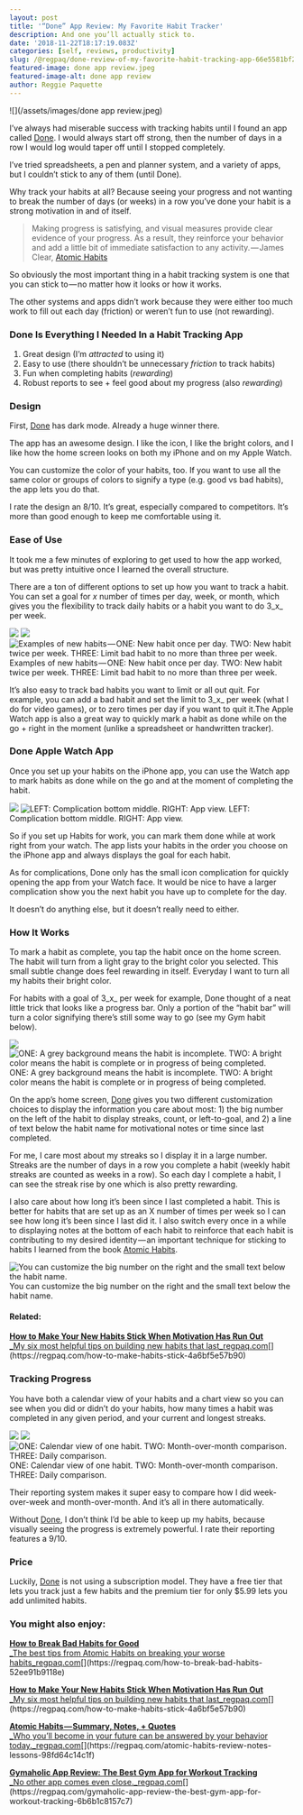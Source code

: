 ```yaml
---
layout: post
title: '“Done” App Review: My Favorite Habit Tracker'
description: And one you’ll actually stick to.
date: '2018-11-22T18:17:19.083Z'
categories: [self, reviews, productivity]
slug: /@regpaq/done-review-of-my-favorite-habit-tracking-app-66e5581bf237
featured-image: done app review.jpeg
featured-image-alt: done app review
author: Reggie Paquette
---
```


![](/assets/images/done app review.jpeg)

I’ve always had miserable success with tracking habits until I found an app called [Done](https://itunes.apple.com/us/app/done-a-simple-habit-tracker/id1103961876?mt=8). I would always start off strong, then the number of days in a row I would log would taper off until I stopped completely.

I’ve tried spreadsheets, a pen and planner system, and a variety of apps, but I couldn’t stick to any of them (until Done).

Why track your habits at all? Because seeing your progress and not wanting to break the number of days (or weeks) in a row you’ve done your habit is a strong motivation in and of itself.

> Making progress is satisfying, and visual measures provide clear evidence of your progress. As a result, they reinforce your behavior and add a little bit of immediate satisfaction to any activity. — James Clear, [Atomic Habits](https://regpaq.com/atomic-habits-review-notes-lessons-98fd64c14c1f)

So obviously the most important thing in a habit tracking system is one that you can stick to — no matter how it looks or how it works.

The other systems and apps didn’t work because they were either too much work to fill out each day (friction) or weren’t fun to use (not rewarding).

### Done Is Everything I Needed In a Habit Tracking App

1.  Great design (I’m _attracted_ to using it)
2.  Easy to use (there shouldn’t be unnecessary _friction_ to track habits)
3.  Fun when completing habits (_rewarding_)
4.  Robust reports to see + feel good about my progress (also _rewarding_)

### Design

First, [Done](https://itunes.apple.com/us/app/done-a-simple-habit-tracker/id1103961876?mt=8) has dark mode. Already a huge winner there.

The app has an awesome design. I like the icon, I like the bright colors, and I like how the home screen looks on both my iPhone and on my Apple Watch.

You can customize the color of your habits, too. If you want to use all the same color or groups of colors to signify a type (e.g. good vs bad habits), the app lets you do that.

I rate the design an 8/10. It’s great, especially compared to competitors. It’s more than good enough to keep me comfortable using it.

### Ease of Use

It took me a few minutes of exploring to get used to how the app worked, but was pretty intuitive once I learned the overall structure.

There are a ton of different options to set up how you want to track a habit. You can set a goal for _x_ number of times per day, week, or month, which gives you the flexibility to track daily habits or a habit you want to do 3_x_ per week.

![](https://cdn-images-1.medium.com/max/400/1*mU560bLCUN7VaLc32uOI_g@2x.jpeg)
![](https://cdn-images-1.medium.com/max/400/1*VsbBT3RPHFrXZgP9gY7z0g@2x.jpeg)
![Examples of new habits — ONE: New habit once per day. TWO: New habit twice per week. THREE: Limit bad habit to no more than three per week.](https://cdn-images-1.medium.com/max/400/1*9xkdgcxy478joWO0O6zs5Q@2x.jpeg)
Examples of new habits — ONE: New habit once per day. TWO: New habit twice per week. THREE: Limit bad habit to no more than three per week.

It’s also easy to track bad habits you want to limit or all out quit. For example, you can add a bad habit and set the limit to 3_x_ per week (what I do for video games), or to zero times per day if you want to quit it.The Apple Watch app is also a great way to quickly mark a habit as done while on the go + right in the moment (unlike a spreadsheet or handwritten tracker).

### Done Apple Watch App

Once you set up your habits on the iPhone app, you can use the Watch app to mark habits as done while on the go and at the moment of completing the habit.

![](https://cdn-images-1.medium.com/max/600/1*ub1aw_kStWQqvP1NJI8MkA.jpeg)
![LEFT: Complication bottom middle. RIGHT: App view.](https://cdn-images-1.medium.com/max/600/1*_pO48mveEc6QYZHZ0HW7kg.jpeg)
LEFT: Complication bottom middle. RIGHT: App view.

So if you set up Habits for work, you can mark them done while at work right from your watch. The app lists your habits in the order you choose on the iPhone app and always displays the goal for each habit.

As for complications, Done only has the small icon complication for quickly opening the app from your Watch face. It would be nice to have a larger complication show you the next habit you have up to complete for the day.

It doesn’t do anything else, but it doesn’t really need to either.

### How It Works

To mark a habit as complete, you tap the habit once on the home screen. The habit will turn from a light gray to the bright color you selected. This small subtle change does feel rewarding in itself. Everyday I want to turn all my habits their bright color.

For habits with a goal of 3_x_ per week for example, Done thought of a neat little trick that looks like a progress bar. Only a portion of the “habit bar” will turn a color signifying there’s still some way to go (see my Gym habit below).

![](https://cdn-images-1.medium.com/max/600/1*whtK5-MRVgqFTo3EMvDnww@2x.jpeg)
![ONE: A grey background means the habit is incomplete. TWO: A bright color means the habit is complete or in progress of being completed.](https://cdn-images-1.medium.com/max/600/1*ky_FZsdiI7S8vfeXvXlAAg@2x.jpeg)
ONE: A grey background means the habit is incomplete. TWO: A bright color means the habit is complete or in progress of being completed.

On the app’s home screen, [Done](https://itunes.apple.com/us/app/done-a-simple-habit-tracker/id1103961876?mt=8) gives you two different customization choices to display the information you care about most: 1) the big number on the left of the habit to display streaks, count, or left-to-goal, and 2) a line of text below the habit name for motivational notes or time since last completed.

For me, I care most about my streaks so I display it in a large number. Streaks are the number of days in a row you complete a habit (weekly habit streaks are counted as weeks in a row). So each day I complete a habit, I can see the streak rise by one which is also pretty rewarding.

I also care about how long it’s been since I last completed a habit. This is better for habits that are set up as an X number of times per week so I can see how long it’s been since I last did it. I also switch every once in a while to displaying notes at the bottom of each habit to reinforce that each habit is contributing to my desired identity — an important technique for sticking to habits I learned from the book [Atomic Habits](https://regpaq.com/atomic-habits-review-notes-lessons-98fd64c14c1f).

![You can customize the big number on the right and the small text below the habit name.](https://cdn-images-1.medium.com/max/1200/1*SZC666I9ct8ckLEjqmv59g@2x.jpeg)
You can customize the big number on the right and the small text below the habit name.

#### Related:

[**How to Make Your New Habits Stick When Motivation Has Run Out**  
_My six most helpful tips on building new habits that last_regpaq.com](https://regpaq.com/how-to-make-habits-stick-4a6bf5e57b90 "https://regpaq.com/how-to-make-habits-stick-4a6bf5e57b90")[](https://regpaq.com/how-to-make-habits-stick-4a6bf5e57b90)

### Tracking Progress

You have both a calendar view of your habits and a chart view so you can see when you did or didn’t do your habits, how many times a habit was completed in any given period, and your current and longest streaks.

![](https://cdn-images-1.medium.com/max/400/1*woSQSzpquBinYxy-FXygZw@2x.jpeg)
![](https://cdn-images-1.medium.com/max/400/1*jMk1wdPOdjJI-LvpLnf7lA@2x.jpeg)
![ONE: Calendar view of one habit. TWO: Month-over-month comparison. THREE: Daily comparison.](https://cdn-images-1.medium.com/max/400/1*rvnG2bHY-vaZNDMK2iwSaA@2x.jpeg)
ONE: Calendar view of one habit. TWO: Month-over-month comparison. THREE: Daily comparison.

Their reporting system makes it super easy to compare how I did week-over-week and month-over-month. And it’s all in there automatically.

Without [Done](https://itunes.apple.com/us/app/done-a-simple-habit-tracker/id1103961876?mt=8), I don’t think I’d be able to keep up my habits, because visually seeing the progress is extremely powerful. I rate their reporting features a 9/10.

### Price

Luckily, [Done](https://itunes.apple.com/us/app/done-a-simple-habit-tracker/id1103961876?mt=8) is not using a subscription model. They have a free tier that lets you track just a few habits and the premium tier for only $5.99 lets you add unlimited habits.

### You might also enjoy:

[**How to Break Bad Habits for Good**  
_The best tips from Atomic Habits on breaking your worse habits_regpaq.com](https://regpaq.com/how-to-break-bad-habits-52ee91b9118e "https://regpaq.com/how-to-break-bad-habits-52ee91b9118e")[](https://regpaq.com/how-to-break-bad-habits-52ee91b9118e)

[**How to Make Your New Habits Stick When Motivation Has Run Out**  
_My six most helpful tips on building new habits that last_regpaq.com](https://regpaq.com/how-to-make-habits-stick-4a6bf5e57b90 "https://regpaq.com/how-to-make-habits-stick-4a6bf5e57b90")[](https://regpaq.com/how-to-make-habits-stick-4a6bf5e57b90)

[**Atomic Habits — Summary, Notes, + Quotes**  
_Who you’ll become in your future can be answered by your behavior today._regpaq.com](https://regpaq.com/atomic-habits-review-notes-lessons-98fd64c14c1f "https://regpaq.com/atomic-habits-review-notes-lessons-98fd64c14c1f")[](https://regpaq.com/atomic-habits-review-notes-lessons-98fd64c14c1f)

[**Gymaholic App Review: The Best Gym App for Workout Tracking**  
_No other app comes even close._regpaq.com](https://regpaq.com/gymaholic-app-review-the-best-gym-app-for-workout-tracking-6b6b1c8157c7 "https://regpaq.com/gymaholic-app-review-the-best-gym-app-for-workout-tracking-6b6b1c8157c7")[](https://regpaq.com/gymaholic-app-review-the-best-gym-app-for-workout-tracking-6b6b1c8157c7)